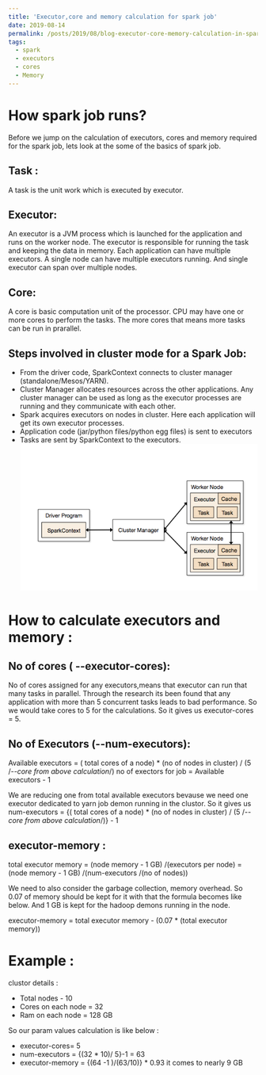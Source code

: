 ```yaml
---
title: 'Executor,core and memory calculation for spark job'
date: 2019-08-14
permalink: /posts/2019/08/blog-executor-core-memory-calculation-in-spark/
tags:
  - spark
  - executors
  - cores
  - Memory
---
```

How spark job runs?
======
Before we jump on the calculation of executors, cores and memory required for the spark job, lets look at the some of the basics of spark job.

Task :
------
A task is the unit work which is executed by executor.

Executor:
-------
An executor is a JVM process which is launched for the application and runs on the worker node. The executor is responsible for running the task and keeping the data in memory. Each application can have multiple executors. A single node can have multiple executors running. And single executor can span over multiple nodes.

Core:
--
A core is basic computation unit of the processor. CPU may have one or more cores to perform the tasks. The more cores that means more tasks can be run in prarallel.

Steps involved in cluster mode for a Spark Job:
---
* From the driver code, SparkContext connects to cluster manager (standalone/Mesos/YARN).
* Cluster Manager allocates resources across the other applications. Any cluster manager can be used as long as the executor processes are running and they communicate with each other.
* Spark acquires executors on nodes in cluster. Here each application will get its own executor processes.
* Application code (jar/python files/python egg files) is sent to executors
* Tasks are sent by SparkContext to the executors.
![spark-job](/images/spark-job.png)
 

How to calculate executors and memory :
======

No of cores ( --executor-cores):
----
No of cores assigned for any executors,means that executor can run that many tasks in parallel.
Through the research its been found that any application with more than 5 concurrent tasks leads to bad performance.
So we would take cores to 5 for the calculations.
So it gives us executor-cores = 5.

No of Executors (--num-executors):
---
Available executors = ( total cores of a node) * (no of nodes in cluster) / (5 /*--core from above calculation*/)
no of exectors for job = Available executors - 1

We are reducing one from total available executors bevause we need one executor dedicated to yarn job demon running in the clustor.
So it gives us num-executors = {( total cores of a node) * (no of nodes in cluster) / (5 /*--core from above calculation*/)} - 1

executor-memory :
---
total executor memory = (node memory - 1 GB) /(executors per node)
                = (node memory - 1 GB) /(num-executors /(no of nodes))

We need to also consider the garbage collection, memory overhead. So 0.07 of memory should be kept for it with that the formula becomes like below. And 1 GB is kept for the hadoop demons running in the node.

executor-memory = total executor memory - (0.07 * (total executor memory))

Example :
====
clustor details :

* Total nodes - 10
* Cores on each node = 32
* Ram on each node = 128 GB

So our param values calculation is like below :
* executor-cores= 5
* num-executors = {(32 * 10)/ 5}-1 = 63
* executor-memory = {(64 -1 )/(63/10)} * 0.93 it comes to nearly 9 GB

